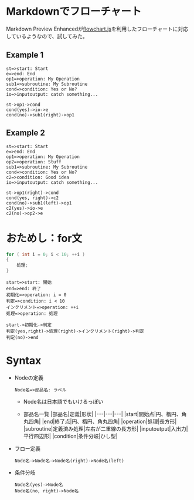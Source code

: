 # Markdownでフローチャート

Markdown Preview Enhancedが[flowchart.js](http://flowchart.js.org/)を利用したフローチャートに対応しているようなので、試してみた。

## Example 1

```flow
st=>start: Start
e=>end: End
op1=>operation: My Operation
sub1=>subroutine: My Subroutine
cond=>condition: Yes or No?
io=>inputoutput: catch something...

st->op1->cond
cond(yes)->io->e
cond(no)->sub1(right)->op1
```

## Example 2

```flow
st=>start: Start
e=>end: End
op1=>operation: My Operation
op2=>operation: Stuff
sub1=>subroutine: My Subroutine
cond=>condition: Yes or No?
c2=>condition: Good idea
io=>inputoutput: catch something...

st->op1(right)->cond
cond(yes, right)->c2
cond(no)->sub1(left)->op1
c2(yes)->io->e
c2(no)->op2->e
```

# おためし：for文

```c
for ( int i = 0; i < 10; ++i )
{
    処理;
}
```

```flow
start=>start: 開始
end=>end: 終了
初期化=>operation: i = 0
判定=>condition: i < 10
インクリメント=>operation: ++i
処理=>operation: 処理

start->初期化->判定
判定(yes,right)->処理(right)->インクリメント(right)->判定
判定(no)->end
```

# Syntax

- Nodeの定義

    ```
    Node名=>部品名: ラベル
    ```

    - Node名は日本語でもいけるっぽい

    - 部品名一覧
        |部品名|定義|形状|
        |---|---|---|
        |start|開始点|円、楕円、角丸四角|
        |end|終了点|円、楕円、角丸四角|
        |operation|処理|長方形|
        |subroutine|定義済み処理|左右が二重線の長方形|
        |inputoutput|入出力|平行四辺形|
        |condition|条件分岐|ひし型|
        
- フロー定義

    ```
    Node名->Node名->Node名(right)->Node名(left)
    ```

- 条件分岐
    ```
    Node名(yes)->Node名
    Node名(no, right)->Node名
    ```
